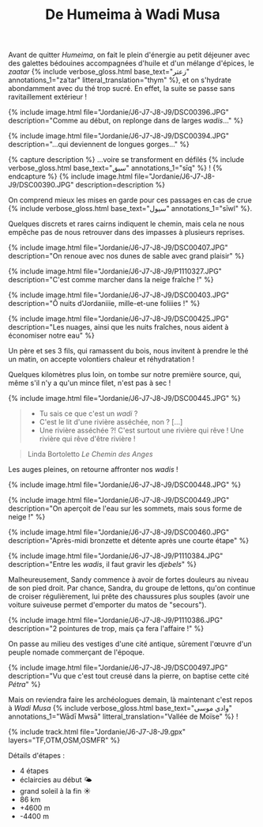 ﻿---
title: "De Humeima à Wadi Musa"
permalink: /Jordanie/J6-J7-J8-J9/
sidebar:
  nav: "jordanie"
enable_tracks: true
---

Avant de quitter *Humeima*, on fait le plein d'énergie au petit déjeuner avec des galettes bédouines
accompagnées d'huile et d'un mélange d'épices, le *zaatar*
{% include verbose_gloss.html base_text="زعتر" annotations_1="zaʿtar" litteral_translation="thym" %},
et on s'hydrate abondamment avec du thé trop sucré.
En effet, la suite se passe sans ravitaillement extérieur !

{% include image.html file="Jordanie/J6-J7-J8-J9/DSC00396.JPG" description="Comme au début, on replonge dans de larges *wadis*..." %}

{% include image.html file="Jordanie/J6-J7-J8-J9/DSC00394.JPG" description="...qui deviennent de longues gorges..." %}

{% capture description %}
...voire se transforment en défilés
{% include verbose_gloss.html base_text="سبق" annotations_1="sīq" %} !
{% endcapture %}
{% include image.html file="Jordanie/J6-J7-J8-J9/DSC00390.JPG" description=description %}

On comprend mieux les mises en garde pour ces passages en cas de crue
{% include verbose_gloss.html base_text="سيول" annotations_1="sīwl" %}.

Quelques discrets et rares cairns indiquent le chemin, mais cela ne nous empêche pas de nous retrouver dans des impasses à plusieurs reprises.

{% include image.html file="Jordanie/J6-J7-J8-J9/DSC00407.JPG" description="On renoue avec nos dunes de sable avec grand plaisir" %}

{% include image.html file="Jordanie/J6-J7-J8-J9/P1110327.JPG" description="C'est comme marcher dans la neige fraîche !" %}

{% include image.html file="Jordanie/J6-J7-J8-J9/DSC00403.JPG" description="Ô nuits d'Jordaniiie, mille-et-une foliiies !" %}

{% include image.html file="Jordanie/J6-J7-J8-J9/DSC00425.JPG" description="Les nuages, ainsi que les nuits fraîches, nous aident à économiser notre eau" %}

Un père et ses 3 fils, qui ramassent du bois, nous invitent à prendre le thé un matin, on accepte volontiers chaleur et réhydratation !

Quelques kilomètres plus loin, on tombe sur notre première source, qui, même s'il n'y a qu'un mince filet, n'est pas à sec !

{% include image.html file="Jordanie/J6-J7-J8-J9/DSC00445.JPG" %}

<blockquote> 
<ul class="conversation">
<li>Tu sais ce que c'est un <em>wadi</em> ?</li>
<li>C'est le lit d'une rivière asséchée, non ? [...]</li>
<li>Une rivière asséchée ?! C'est surtout une rivière qui rêve ! Une rivière qui rêve d'être rivière !</li>
</ul>
</blockquote>

<blockquote>Linda Bortoletto <cite>Le Chemin des Anges</cite></blockquote> 

Les auges pleines, on retourne affronter nos *wadis* !

{% include image.html file="Jordanie/J6-J7-J8-J9/DSC00448.JPG" %}

{% include image.html file="Jordanie/J6-J7-J8-J9/DSC00449.JPG" description="On aperçoit de l'eau sur les sommets, mais sous forme de neige !" %}

{% include image.html file="Jordanie/J6-J7-J8-J9/DSC00460.JPG" description="Après-midi bronzette et détente après une courte étape" %}

{% include image.html file="Jordanie/J6-J7-J8-J9/P1110384.JPG" description="Entre les *wadis*, il faut gravir les *djebels*" %}

Malheureusement, Sandy commence à avoir de fortes douleurs au niveau de son pied droit.
Par chance, Sandra, du groupe de lettons, qu'on continue de croiser régulièrement, lui prête des chaussures plus souples (avoir une voiture suiveuse permet d'emporter du matos de "secours").

{% include image.html file="Jordanie/J6-J7-J8-J9/P1110386.JPG" description="2 pointures de trop, mais ça fera l'affaire !" %}

On passe au milieu des vestiges d'une cité antique, sûrement l'œuvre d'un peuple nomade commerçant de l'époque.

{% include image.html file="Jordanie/J6-J7-J8-J9/DSC00497.JPG" description="Vu que c'est tout creusé dans la pierre, on baptise cette cité *Pétra*" %}

Mais on reviendra faire les archéologues demain, là maintenant c'est repos à *Wadi Musa*
{% include verbose_gloss.html base_text="وادي موسى" annotations_1="Wādī Mwsā" litteral_translation="Vallée de Moïse" %} !

{% include track.html file="Jordanie/J6-J7-J8-J9.gpx" layers="TF,OTM,OSM,OSMFR" %}

Détails d'étapes :
* 4 étapes
* éclaircies au début :sun_behind_small_cloud:
* grand soleil à la fin :sunny:
* 86 km
* +4600 m
* -4400 m
